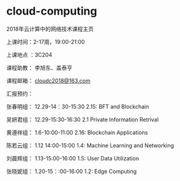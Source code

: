 # cloud-computing
2018年云计算中的网络技术课程主页

上课时间：2-17周，19:00-21:00

上课地点 ：3C204

课程助教：  李旭东、盖泰亨 
    
课程邮箱： cloudc2018@163.com

 
汇报预约：

张春明组： 12.29-14：30-15:30   2.15: BFT and Blockchain

吴妍君组： 12.29-15:30-16:30    2.1 Private Information Retrival 

黄遵祥组： 1.6-10:00-11:00      2.16: Blockchain Applications

陈若云组： 1.12 14:00-15:00     1.4: Machine Learning and Networking

刘晨辉组： 1.13-15:00-16:00     1.5: User Data Utilization

张晓妮组： 1.20-15：:00-16:00   1.2: Edge Computing
